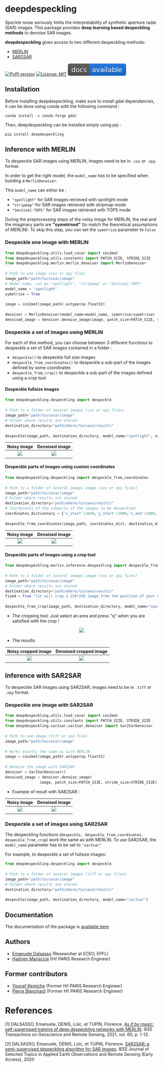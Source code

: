 # deepdespeckling 

Speckle noise seriously limits the interpretability of synthetic aperture radar (SAR) images. This package provides <strong>deep learning based despeckling methods</strong> to denoise SAR images. 

<strong>deepdespeckling</strong> gives access to two different despeckling methods: 

* [MERLIN](https://arxiv.org/pdf/2110.13148.pdf) 
* [SAR2SAR](https://arxiv.org/pdf/2006.15037.pdf) 


[![PyPI version](https://badge.fury.io/py/deepdespeckling.svg)](https://badge.fury.io/py/deepdespeckling)
[![License: MIT](https://img.shields.io/badge/License-MIT-yellow.svg)](https://opensource.org/licenses/MIT)
[![Inline docs](icons/doc.svg)](https://inch-ci.org/github/dwyl/hapi-auth-jwt2)

## Installation

Before installing deepdespeckling, make sure to install gdal dependancies, it can be done using conda with the following command : 
```
conda install -c conda-forge gdal
```

Then, deepdespeckling can be installed simply using pip :

```python
pip install deepdespeckling
```


## Inference with MERLIN

To despeckle SAR images using MERLIN, images need to be in `.cos` or `.npy` format.

In order to get the right model, the `model_name` has to be specified when building a `MerlinDenoiser`.

This `model_name` can either be :
- `"spotlight"` for SAR images retrieved with spotlight mode 
- `"stripmap"` for SAR images retrieved with stripmap mode
- `"Sentinel-TOPS"` for SAR images retrieved with TOPS mode


During the preprocessing steps of the noisy image for MERLIN, the real and the imaginary parts are <strong>"symetrised"</strong> (to match the theoretical assumptions of MERLIN). To skip this step, you can set the `symetrise` parameter to `False`


### Despeckle one image with MERLIN

```python
from deepdespeckling.utils.load_cosar import cos2mat
from deepdespeckling.utils.constants import PATCH_SIZE, STRIDE_SIZE
from deepdespeckling.merlin.merlin_denoiser import MerlinDenoiser

# Path to one image (cos or npy file)
image_path="path/to/cosar/image"
# Model name, can be "spotlight", "stripmap" or "Sentinel-TOPS"
model_name = "spotlight"
symetrise = True

image = cos2mat(image_path).astype(np.float32)

denoiser = MerlinDenoiser(model_name=model_name, symetrise=symetrise)
denoised_image = denoiser.denoise_image(image, patch_size=PATCH_SIZE, stride_size=STRIDE_SIZE)
```

### Despeckle a set of images using MERLIN

For each of this method, you can choose between 3 different functions to despeckle a set of SAR images contained in a folder : 

* `despeckle()` to despeckle full size images
* `despeckle_from_coordinates()` to despeckle a sub-part of the images defined by some coordinates
* `despeckle_from_crop()` to despeckle a sub-part of the images defined using a crop tool

#### Despeckle fullsize images

```python
from deepdespeckling.despeckling import despeckle

# Path to a folder of several images (cos or npy files)
image_path="path/to/cosar/image"
# Folder where results are stored
destination_directory="path/where/to/save/results"

despeckle(image_path, destination_directory, model_name="spotlight", symetrise=True)
```
Noisy image             |  Denoised image
:----------------------:|:-------------------------:
![](img/entire/noisy.png)  |  ![](img/entire/denoised.png)

#### Despeckle parts of images using custom coordinates

```python
from deepdespeckling.despeckling import despeckle_from_coordinates

# Path to a folder of several images image (cos or npy files)
image_path="path/to/cosar/image"
# Folder where results are stored
destination_directory="path/where/to/save/results"
# Coordinates of the subparts of the images to be despeckled
coordinates_dictionnary = {'x_start':2600,'y_start':1000,'x_end':3000,'y_end':1200}

despeckle_from_coordinates(image_path, coordinates_dict, destination_directory, model_name="spotlight", symetrise=True)
```

Noisy image             |  Denoised image
:----------------------:|:-------------------------:
![](img/coordinates/noisy_test_image_data.png)  |  ![](img/coordinates/denoised_test_image_data.png)

#### Despeckle parts of images using a crop tool

```python
from deepdespeckling.merlin.inference.despeckling import despeckle_from_crop

# Path to a folder of several images image (cos or npy files)
image_path="path/to/cosar/image"
# Folder where results are stored
destination_directory="path/where/to/save/results"
fixed = True "(it will crop a 256*256 image from the position of your click)" or False "(you will draw free-handly the area of your interest)"

despeckle_from_crop(image_path, destination_directory, model_name="spotlight", fixed=False, symetrise=True)
```

* The cropping tool: Just select an area and press "q" when you are satisfied with the crop !

<p align="center">
  <img src="img/crop/crop_example.png" width="66%" class="center">
</p>

* The results:

Noisy cropped image                     |           Denoised cropped image
:-----------------------------------------------------------:|:------------------------------------------:
 <img src="img/crop/noisy_test_image_data.png" width="100%"> | <img src="img/crop/denoised_test_image_data.png" width="1000%">

## Inference with SAR2SAR

To despeckle SAR images using SAR2SAR, images need to be in `.tiff` or `.npy` format.


### Despeckle one image with SAR2SAR

```python
from deepdespeckling.utils.load_cosar import cos2mat
from deepdespeckling.utils.constants import PATCH_SIZE, STRIDE_SIZE
from deepdespeckling.sar2sar.sar2sar_denoiser import Sar2SarDenoiser

# Path to one image (tiff or npy file)
image_path="path/to/cosar/image"

# Works exactly the same as with MERLIN
image = cos2mat(image_path).astype(np.float32)

# Denoise the image with SAR2SAR
denoiser = Sar2SarDenoiser()
denoised_image = denoiser.denoise_image(
                image, patch_size=PATCH_SIZE, stride_size=STRIDE_SIZE)
```

- Example of result with SAR2SAR :


Noisy image             |  Denoised image
:----------------------:|:-------------------------:
![](img/entire/sar2sar_noisy.png)  |  ![](img/entire/sar2sar_denoised.png)


### Despeckle a set of images using SAR2SAR

The despeckling functions (`despeckle, despeckle_from_coordinates, despeckle_from_crop`) work the same as with MERLIN. To use SAR2SAR, the `model_name` parameter has to be set to `"sar2sar"`

For example, to despeckle a set of fullsize images:
```python
from deepdespeckling.despeckling import despeckle

# Path to a folder of several images (tiff or npy files)
image_path="path/to/cosar/image"
# Folder where results are stored
destination_directory="path/where/to/save/results"

despeckle(image_path, destination_directory, model_name="sar2sar")
```

## Documentation

The documentation of the package is [available here](https://hi-paris.github.io/deepdespeckling/)

## Authors

* [Emanuele Dalsasso](https://emanueledalsasso.github.io/) (Researcher at ECEO, EPFL)
* [Hadrien Mariaccia](https://www.linkedin.com/in/hadrien-mar/) (Hi! PARIS Research Engineer)

## Former contributors 

* [Youcef Kemiche](https://www.linkedin.com/in/youcef-kemiche-3095b9174/) (Former Hi! PARIS Research Engineer)
* [Pierre Blanchard](https://www.linkedin.com/in/pierre-blanchard-28245462/) (Former Hi! PARIS Research Engineer)


# References

[1] DALSASSO, Emanuele, DENIS, Loïc, et TUPIN, Florence. [As if by magic: self-supervised training of deep despeckling networks with MERLIN](https://arxiv.org/pdf/2110.13148.pdf). IEEE Transactions on Geoscience and Remote Sensing, 2021, vol. 60, p. 1-13.

[2] DALSASSO, Emanuele, DENIS, Loïc, et TUPIN, Florence. [SAR2SAR: a semi-supervised despeckling algorithm for SAR images](https://arxiv.org/pdf/2006.15037.pdf). IEEE Journal of Selected Topics in Applied Earth Observations and Remote Sensing (Early Access), 2020
